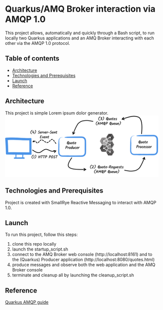 # Quarkus/AMQ Broker interaction via AMQP 1.0
This project allows, automatically and quickly through a Bash script, to run locally two Quarkus applications and an AMQ Broker interacting with each other via the AMQP 1.0 protocol.

## Table of contents
* [Architecture](#architecture)
* [Technologies and Prerequisites](#technologies-and-prerequisites)
* [Launch](#launch)
* [Reference](#reference)

## Architecture
This project is simple Lorem ipsum dolor generator.
![Architecture](https://github.com/gamagnolo/quarkus-amqbroker/blob/main/architecture.png?raw=true)
	
## Technologies and Prerequisites
Project is created with
SmallRye Reactive Messaging to interact with AMQP 1.0.
	
## Launch
To run this project, follow this steps:
1. clone this repo locally
2. launch the startup_script.sh
3. connect to the AMQ Broker web console (http://localhost:8161) and to the (Quarkus) Producer application (http://localhost:8080/quotes.html)
4. produce messages and observe both the web application and the AMQ Broker console
5. terminate and cleanup all by launching the cleanup_script.sh

## Reference
[Quarkus AMQP guide](https://quarkus.io/guides/amqp)
